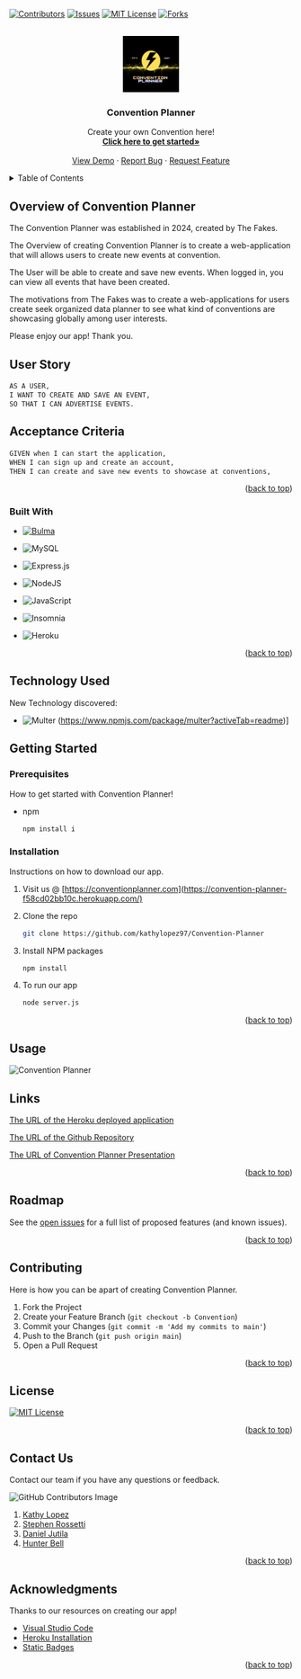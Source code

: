 <!-- When clicked on the top button redirects to top of the readme template-->
<a name="readme-top"></a>
<!-- PROJECT SHIELDS -->
<!-- This showcases the data on who contributed in creating Convetion Planner-->

[![Contributors][contributors-shield]][contributors-url]
[![Issues][issues-shield]][issues-url]
[![MIT License][license-shield]][license-url]
[![Forks][forks-shield]][forks-url]

<!-- PROJECT LOGO -->
<br />
<div align="center">
<a href="https://github.com/kathylopez97/Convention-Planner">
<img src="./public/images/logo.png" alt="Project Logo" width="100" height="100">
</a>
<!-- Project Title and Header -->
<h3 align="r">Convention Planner</h3>

<p align="center">
    Create your own Convention here!
<br />
    <!-- Need to change heroku from develop to main-->
    <!-- Will need to review this again-->
<a href="https://convention-planner-f58cd02bb10c.herokuapp.com/"><strong>Click here to get started»</strong></a>
<br />
<br />
<a href="https://convention-planner-f58cd02bb10c.herokuapp.com/">View Demo</a>
    ·
<a href="https://github.com/kathylopez97/Convention-Planner/issues">Report Bug</a>
    ·
<a href="https://github.com/kathylopez97/Convention-Planner/issues">Request Feature</a>
  </p>
</div>

<!-- Click on Table of Content button to view lists->
<!-- TABLE OF CONTENTS -->
<details>
<summary>Table of Contents</summary>
<ol>
<li>
<a href="#overview-of-convention-planner"> Overview of  Convention Planner</a>
<ul>
<li><a href="#built-with">Built With</a></li>
</ul>
</li>
<li>
<a href="#getting-started">Getting Started</a>
<ul>
<li><a href="#prerequisites">Prerequisites</a></li>
<li><a href="#installation">Installation</a></li>
</ul>
</li>
<li><a href="#technology-used ">Technology Used</a></li>
<li><a href="#usage">Usage</a></li>
<li><a href="#links">Links</a></li>
<li><a href="#roadmap">Roadmap</a></li>
<li><a href="#contributing">Contributing</a></li>
<li><a href="#license">License</a></li>
<li><a href="#contact-us ">Contact Us </a></li>
<li><a href="#acknowledgments">Acknowledgments</a></li>
</ol>
</details>

<!-- ABOUT THE PROJECT -->
<!-- Convention Planner Description Information-->

## Overview of  Convention Planner

The Convention Planner was established in 2024, created by  The Fakes.

The Overview of creating Convention Planner is to create a web-application
that will allows users to create new events at convention.

The User will be able to create and save new events. When logged in, you can view all events that have been created.
 
The motivations from The Fakes  was to create a web-applications for users create seek organized data planner to see what kind of conventions are showcasing globally among user interests. 

Please enjoy our app! Thank you.

<!-- I create a user story and description of Convention Planner-->

## User Story

```
AS A USER,
I WANT TO CREATE AND SAVE AN EVENT,
SO THAT I CAN ADVERTISE EVENTS.
```

## Acceptance Criteria

```
GIVEN when I can start the application,
WHEN I can sign up and create an account,
THEN I can create and save new events to showcase at conventions,
```

<p align="right">(<a href="#readme-top">back to top</a>)</p>

<!-- Badges used to create our projects-->

### Built With



- [![Bulma][Bulma.io]][bulma-url]

- ![MySQL](https://img.shields.io/badge/mysql-%2300f.svg?style=for-the-badge&logo=mysql&logoColor=white)

- ![Express.js](https://img.shields.io/badge/express.js-%23404d59.svg?style=for-the-badge&logo=express&logoColor=%2361DAFB)

- ![NodeJS](https://img.shields.io/badge/node.js-6DA55F?style=for-the-badge&logo=node.js&logoColor=white)

- ![JavaScript](https://img.shields.io/badge/javascript-%23323330.svg?style=for-the-badge&logo=javascript&logoColor=%23F7DF1E)

- ![Insomnia](https://img.shields.io/badge/Insomnia-black?style=for-the-badge&logo=insomnia&logoColor=5849BE)

- ![Heroku](https://ziadoua.github.io/m3-Markdown-Badges/badges/Heroku/heroku1.svg)




<p align="right">(<a href="#readme-top">back to top</a>)</p>


## Technology  Used
New Technology discovered:
- ![Multer](https://img.shields.io/badge/MULTER--npm--?style=flat-square&logo=npm)
(https://www.npmjs.com/package/multer?activeTab=readme)]

<!-- GETTING STARTED -->

## Getting Started

### Prerequisites

How to get started with Convention Planner!

- npm
  ```sh
  npm install i
  ```
  <!-- Install Instructions on how to download our app-->

### Installation

Instructions on how to download our app.

1. Visit us @ [https://conventionplanner.com](https://convention-planner-f58cd02bb10c.herokuapp.com/)
2. Clone the repo
   ```sh
   git clone https://github.com/kathylopez97/Convention-Planner
   ```
3. Install NPM packages

   ```sh
   npm install
   ```

4. To run our app
   ```sh
   node server.js
   ```

<p align="right">(<a href="#readme-top">back to top</a>)</p>




<!-- USAGE EXAMPLES -->

## Usage
<!-- WIll add  more screenshots id needed of Project once deployed to main-- >
<!-- Will add screenshot of final project once its polished-->

![Convention Planner](public/images/readmelink.png)


## Links 
<!-- Links to our Project for submisson -->
<!-- Need to add deployed application once changde to main -->
[The URL of the Heroku deployed application]()

[The URL of the Github Repository](https://github.com/kathylopez97/Convention-Planner)

[The URL of Convention Planner Presentation](https://docs.google.com/presentation/d/1iKjGeZlp_outK9b6gYZhKDQ28sMzsqkkhbHGM5_JDmc/edit#slide=id.p)


<p align="right">(<a href="#readme-top">back to top</a>)</p>



<!-- ROADMAP -->

## Roadmap

See the [open issues](https://github.com/kathylopez97/Convention-Planner/issues) for a full list of proposed features (and known issues).

<p align="right">(<a href="#readme-top">back to top</a>)</p>

<!-- CONTRIBUTING -->

## Contributing

Here is how you can be apart of creating Convention Planner.

1. Fork the Project
2. Create your Feature Branch (`git checkout -b Convention`)
3. Commit your Changes (`git commit -m 'Add my commits to main'`)
4. Push to the Branch (`git push origin main`)
5. Open a Pull Request

<p align="right">(<a href="#readme-top">back to top</a>)</p>


<!-- LICENSE -->

## License

[![MIT License][license-shield]][license-url]

<p align="right">(<a href="#readme-top">back to top</a>)</p>

<!-- Links to our Convention Planner -->

## Contact Us

Contact our team if you have any questions or feedback.
<!-- Found a feature to show our contact image-->
<!-- I hope you all like it! -->
![GitHub Contributors Image](https://contrib.rocks/image?repo=kathylopez97/Convention-Planner)

<!-- Project Group Contact Info-->

1. [Kathy Lopez](https://github.com/kathylopez97/Convention-Planner)
2. [Stephen Rossetti](https://github.com/stephenrossetti)
3. [Daniel Jutila](https://github.com/DanielJutila)
4. [Hunter Bell](https://github.com/HunterBell512)

<p align="right">(<a href="#readme-top">back to top</a>)</p>

<!-- ACKNOWLEDGMENTS - Resources on creating our app -->

## Acknowledgments

Thanks to our resources on creating our app!

- [Visual Studio Code](https://code.visualstudio.com/)
- [Heroku Installation](https://coding-boot-camp.github.io/full-stack/heroku/deploy-with-heroku-and-mysql)
- [Static Badges](https://shields.io/badges)

<p align="right">(<a href="#readme-top">back to top</a>)</p>

<!-- MARKDOWN LINKS & IMAGES -->
<!-- Contributor Markdown -->
[contributors-shield]:https://img.shields.io/badge/CONTRIBUTORS%20--4?style=for-the-badge&logo=gitlab&labelColor=WHITE
[contributors-url]: https://github.com/kathylopez97/Convention-Planner/graphs/contributors

<!-- Issues Markdown Badge -->

[issues-shield]: https://img.shields.io/badge/ISSUES--2--?style=for-the-badge&logo=github&logoColor=blue
[issues-url]: https://github.com/kathylopez97/Convention-Planner/issues

<!-- Forks Markdown -->
[forks-shield]:https://img.shields.io/badge/FORKS--npm--?style=for-the-badge&labelColor=WHITE
[forks-url]:https://github.com/kathylopez97/Convention-Planner/forks

<!-- License Markdown badge-->

[license-shield]: https://img.shields.io/badge/MIT%20LICENSE--4?style=for-the-badge&logo=github&labelColor=WHITE&cacheSeconds=%20%23181717&link=r
[license-url]:https://github.com/kathylopez97/Convention-Planner

<!--Framework Makrdown Badge -->

[Bulma.io]: https://img.shields.io/badge/bulma-00D0B1?style=for-the-badge&logo=bulma&logoColor=white
[bulma-url]: https://bulma.io/
